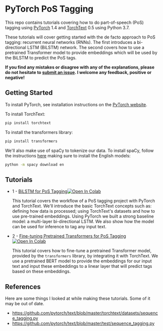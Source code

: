 # PyTorch PoS Tagging

This repo contains tutorials covering how to do part-of-speech (PoS) tagging using [PyTorch](https://github.com/pytorch/pytorch) 1.4 and [TorchText](https://github.com/pytorch/text) 0.5 using Python 3.7.

These tutorials will cover getting started with the de facto approach to PoS tagging: recurrent neural networks (RNNs). The first introduces a bi-directional LSTM (BiLSTM) network. The second covers how to use a pretrained Transformer model to provide embeddings which will be used by the BiLSTM to predict the PoS tags.

**If you find any mistakes or disagree with any of the explanations, please do not hesitate to [submit an issue](https://github.com/bentrevett/pytorch-pos-tagging/issues/new). I welcome any feedback, positive or negative!**

## Getting Started

To install PyTorch, see installation instructions on the [PyTorch website](pytorch.org).

To install TorchText:

``` bash
pip install torchtext
```

To install the transformers library:

```bash
pip install transformers
```

We'll also make use of spaCy to tokenize our data. To install spaCy, follow the instructions [here](https://spacy.io/usage/) making sure to install the English models:

``` bash
python -m spacy download en
```

## Tutorials

* 1 - [BiLSTM for PoS Tagging](https://github.com/bentrevett/pytorch-pos-tagging/blob/master/1%20-%20BiLSTM%20for%20PoS%20Tagging.ipynb)[![Open In Colab](https://colab.research.google.com/assets/colab-badge.svg)](https://colab.research.google.com/github/bentrevett/pytorch-pos-tagging/blob/master/1%20-%20BiLSTM%20for%20PoS%20Tagging.ipynb)

    This tutorial covers the workflow of a PoS tagging project with PyTorch and TorchText. We'll introduce the basic TorchText concepts such as: defining how data is processed; using TorchText's datasets and how to use pre-trained embeddings. Using PyTorch we built a strong baseline model: a multi-layer bi-directional LSTM. We also show how the model can be used for inference to tag any input text.

* 2 - [Fine-tuning Pretrained Transformers for PoS Tagging](https://github.com/bentrevett/pytorch-pos-tagging/blob/master/2%20-%20Fine-tuning%20Pretrained%20Transformers%20for%20PoS%20Tagging.ipynb)[![Open In Colab](https://colab.research.google.com/assets/colab-badge.svg)](https://colab.research.google.com/github/bentrevett/pytorch-pos-tagging/blob/master/2%20-%20Fine-tuning%20Pretrained%20Transformers%20for%20PoS%20Tagging.ipynb)

    This tutorial covers how to fine-tune a pretrained Transformer model, provided by the `transformers` library, by integrating it with TorchText. We use a pretrained BERT model to provide the embeddings for our input text and input these embeddings to a linear layer that will predict tags based on these embeddings.

## References

Here are some things I looked at while making these tutorials. Some of it may be out of date.

- https://github.com/pytorch/text/blob/master/torchtext/datasets/sequence_tagging.py
- https://github.com/pytorch/text/blob/master/test/sequence_tagging.py